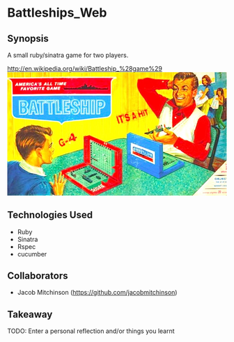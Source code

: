 Battleships_Web
=======================

## Synopsis
A small ruby/sinatra game for two players. 

http://en.wikipedia.org/wiki/Battleship_%28game%29
![battleship](https://github.com/ddemkiw/Battleships_Web/blob/master/battleships.jpg)

## Technologies Used

- Ruby
- Sinatra
- Rspec
- cucumber


## Collaborators

- Jacob Mitchinson (https://github.com/jacobmitchinson)


## Takeaway

TODO: Enter a personal reflection and/or things you learnt
